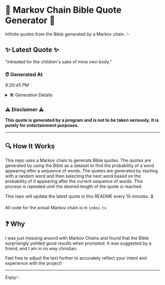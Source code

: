 # 📖 Markov Chain Bible Quote Generator 📖

Infinite quotes from the Bible generated by a Markov chain. ✨

## ✨ Latest Quote ✨
"intreated for the children's sake of mine own body."

### ⏰ Generated At
*9:20:45 PM*

<details>
    <summary>🛠️ Generation Details</summary>
    <p>
        <strong>🌱 Seed:</strong> intreated<br>
        <strong>🔄 Iterations:</strong> 8<br>
        <strong>📜 Context History:</strong><br>[ intreated ]: for<br>[ intreated, for ]: the<br>[ intreated, for, the ]: children's<br>[ intreated, for, the, children's ]: sake<br>[ intreated, for, the, children's, sake ]: of<br>[ intreated, for, the, children's, sake, of ]: mine<br>[ for, the, children's, sake, of, mine ]: own<br>[ the, children's, sake, of, mine, own ]: body.<br>
    </p>
</details>

### ⚠️ Disclaimer ⚠️
**This quote is generated by a program and is not to be taken seriously. It is purely for entertainment purposes.**

---

## 🔍 How It Works

This repo uses a Markov chain to generate Bible quotes. The quotes are generated by using the Bible as a dataset to find the probability of a word appearing after a sequence of words. The quotes are generated by starting with a random word and then selecting the next word based on the probability of it appearing after the current sequence of words. This process is repeated until the desired length of the quote is reached.

This repo will update the latest quote in this README every 10 minutes. ⏳

All code for the actual Markov chain is in `index.ts`.

## ❓ Why

I was just messing around with Markov Chains and found that the Bible surprisingly yielded good results when prompted. 
It was suggested by a friend, and I am in no way christian.

Feel free to adjust the text further to accurately reflect your intent and experience with the project!

---

*Enjoy*✨

